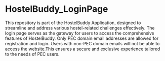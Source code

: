 # HostelBuddy_LoginPage
This repository is part of the HostelBuddy Application, designed to streamline and address various hostel-related challenges effectively. The login page serves as the gateway for users to access the comprehensive features of HostelBuddy.
Only PEC domain email addresses are allowed for registration and login. Users with non-PEC domain emails will not be able to access the website.This ensures a secure and exclusive experience tailored to the needs of PEC users.
